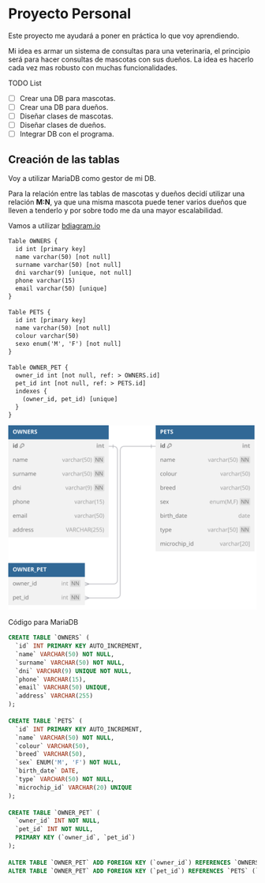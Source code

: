 # Proyecto Personal

Este proyecto me ayudará a poner en práctica lo que voy aprendiendo.

Mi idea es armar un sistema de consultas para una veterinaria, el principio será para hacer consultas de mascotas con
sus dueños. La idea es hacerlo cada vez mas robusto con muchas funcionalidades.

TODO List

- [ ] Crear una DB para mascotas.
- [ ] Crear una DB para dueños.
- [ ] Diseñar clases de mascotas.
- [ ] Diseñar clases de dueños.
- [ ] Integrar DB con el programa.

## Creación de las tablas

Voy a utilizar MariaDB como gestor de mi DB.

Para la relación entre las tablas de mascotas y dueños decidí utilizar una relación **M:N**, ya que una misma mascota
puede tener varios dueños que lleven a tenderlo y por sobre todo me da una mayor escalabilidad.

Vamos a utilizar [bdiagram.io](https://dbdiagram.io/)

```dbml
Table OWNERS {
  id int [primary key]
  name varchar(50) [not null]
  surname varchar(50) [not null]
  dni varchar(9) [unique, not null]
  phone varchar(15)
  email varchar(50) [unique]
}

Table PETS {
  id int [primary key]
  name varchar(50) [not null]
  colour varchar(50)
  sexo enum('M', 'F') [not null]
}

Table OWNER_PET {
  owner_id int [not null, ref: > OWNERS.id]
  pet_id int [not null, ref: > PETS.id]
  indexes {
    (owner_id, pet_id) [unique]
  }
}
```

![db](./img/veterinary.svg)

Código para MariaDB

```sql
CREATE TABLE `OWNERS` (
  `id` INT PRIMARY KEY AUTO_INCREMENT,
  `name` VARCHAR(50) NOT NULL,
  `surname` VARCHAR(50) NOT NULL,
  `dni` VARCHAR(9) UNIQUE NOT NULL,
  `phone` VARCHAR(15),
  `email` VARCHAR(50) UNIQUE,
  `address` VARCHAR(255)
);

CREATE TABLE `PETS` (
  `id` INT PRIMARY KEY AUTO_INCREMENT,
  `name` VARCHAR(50) NOT NULL,
  `colour` VARCHAR(50),
  `breed` VARCHAR(50),
  `sex` ENUM('M', 'F') NOT NULL,
  `birth_date` DATE,
  `type` VARCHAR(50) NOT NULL,
  `microchip_id` VARCHAR(20) UNIQUE
);

CREATE TABLE `OWNER_PET` (
  `owner_id` INT NOT NULL,
  `pet_id` INT NOT NULL,
  PRIMARY KEY (`owner_id`, `pet_id`)
);

ALTER TABLE `OWNER_PET` ADD FOREIGN KEY (`owner_id`) REFERENCES `OWNERS` (`id`) ON DELETE CASCADE;
ALTER TABLE `OWNER_PET` ADD FOREIGN KEY (`pet_id`) REFERENCES `PETS` (`id`) ON DELETE CASCADE;
```
